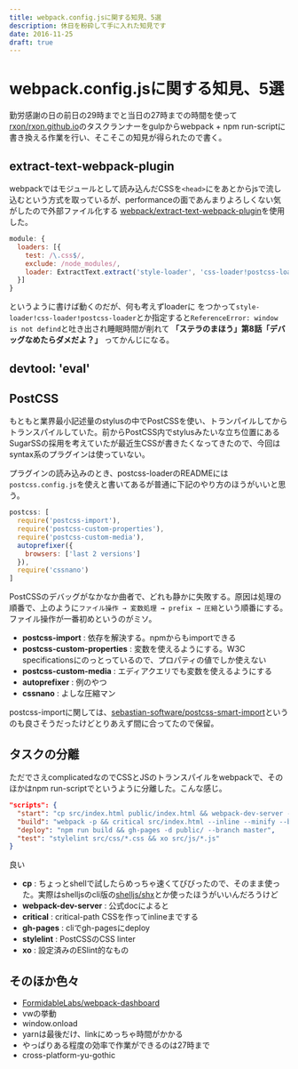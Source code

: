 ```yaml
---
title: webpack.config.jsに関する知見、5選
description: 休日を粉砕して手に入れた知見です
date: 2016-11-25
draft: true
---
```

# webpack.config.jsに関する知見、5選

勤労感謝の日の前日の29時までと当日の27時までの時間を使って[rxon/rxon.github.io](https://github.com/rxon/rxon.github.io)のタスクランナーをgulpからwebpack + npm run-scriptに書き換える作業を行い、そこそこの知見が得られたので書く。

## extract-text-webpack-plugin

webpackではモジュールとして読み込んだCSSを`<head>`にをあとからjsで流し込むという方式を取っているが、performanceの面であんまりよろしくない気がしたので外部ファイル化する [webpack/extract-text-webpack-plugin](https://github.com/webpack/extract-text-webpack-plugin)を使用した。

```javascript
module: {
  loaders: [{
    test: /\.css$/,
    exclude: /node_modules/,
    loader: ExtractText.extract('style-loader', 'css-loader!postcss-loader')
  }]
}
```

というように書けば動くのだが、何も考えずloaderに をつかって`style-loader!css-loader!postcss-loader`とか指定すると`ReferenceError: window is not defind`と吐き出され睡眠時間が削れて **「ステラのまほう」第8話「デバッグなめたらダメだよ？」** ってかんじになる。

## devtool: 'eval'

## PostCSS

もともと業界最小記述量のstylusの中でPostCSSを使い、トランパイルしてからトランスパイルしていた。前からPostCSS内でstylusみたいな立ち位置にあるSugarSSの採用を考えていたが最近生CSSが書きたくなってきたので、今回はsyntax系のプラグインは使っていない。

プラグインの読み込みのとき、postcss-loaderのREADMEには`postcss.config.js`を使えと書いてあるが普通に下記のやり方のほうがいいと思う。

```javascript
postcss: [
  require('postcss-import'),
  require('postcss-custom-properties'),
  require('postcss-custom-media'),
  autoprefixer({
    browsers: ['last 2 versions']
  }),
  require('cssnano')
]
```

PostCSSのデバッグがなかなか曲者で、どれも静かに失敗する。原因は処理の順番で、上のように`ファイル操作 → 変数処理 → prefix → 圧縮`という順番にする。ファイル操作が一番初めというのがミソ。

- **postcss-import** : 依存を解決する。npmからもimportできる
- **postcss-custom-properties** : 変数を使えるようにする。W3C specificationsにのっとっているので、プロパティの値でしか使えない
- **postcss-custom-media** : エディアクエリでも変数を使えるようにする
- **autoprefixer** : 例のやつ
- **cssnano** : よしな圧縮マン

postcss-importに関しては、[sebastian-software/postcss-smart-import](https://github.com/sebastian-software/postcss-smart-import)というのも良さそうだったけどとりあえず間に合ってたので保留。

## タスクの分離

ただでさえcomplicatedなのでCSSとJSのトランスパイルをwebpackで、そのほかはnpm run-scriptでというように分離した。こんな感じ。

```json
"scripts": {
  "start": "cp src/index.html public/index.html && webpack-dev-server --open --inline --hot --content-base public/",
  "build": "webpack -p && critical src/index.html --inline --minify --base public/ > public/index.html",
  "deploy": "npm run build && gh-pages -d public/ --branch master",
  "test": "stylelint src/css/*.css && xo src/js/*.js"
}
```
良い
- **cp** : ちょっとshellで試したらめっちゃ速くてびびったので、そのまま使った。実際はshelljsのcli版の[shelljs/shx](https://github.com/shelljs/shx)とか使ったほうがいいんだろうけど
- **webpack-dev-server** : 公式docによると
- **critical** : critical-path CSSを作ってinlineまでする
- **gh-pages** : cliでgh-pagesにdeploy
- **stylelint** : PostCSSのCSS linter
- **xo** : 設定済みのESlint的なもの

## そのほか色々

- [FormidableLabs/webpack-dashboard](https://github.com/FormidableLabs/webpack-dashboard)
- vwの挙動
- window.onload
- yarnは最後だけ、linkにめっちゃ時間がかかる
- やっぱりある程度の効率で作業ができるのは27時まで
- cross-platform-yu-gothic
